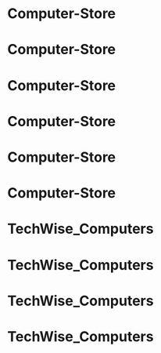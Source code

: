 # Computer-Store
# Computer-Store
# Computer-Store
# Computer-Store
# Computer-Store
# Computer-Store
# TechWise_Computers
# TechWise_Computers
# TechWise_Computers
# TechWise_Computers
